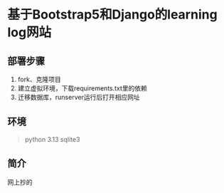 # 基于Bootstrap5和Django的learning log网站
## 部署步骤
1. fork、克隆项目
2. 建立虚拟环境，下载requirements.txt里的依赖
3. 迁移数据库，runserver运行后打开相应网址
## 环境
> python 3.13
> sqlite3
## 简介
网上抄的

